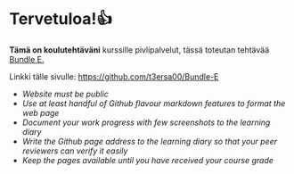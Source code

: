 # Tervetuloa!:+1:

**Tämä on koulutehtäväni** kurssille pivlipalvelut, tässä toteutan tehtävää <ins> Bundle E. </ins>

Linkki tälle sivulle: https://github.com/t3ersa00/Bundle-E


- _Website must be public_
- _Use at least handful of Github flavour markdown features to format the web page_
- _Document your work progress with few screenshots to the learning diary_
- _Write the Github page address to the learning diary so that your peer reviewers can verify it easily_
- _Keep the pages available until you have received your course grade_

